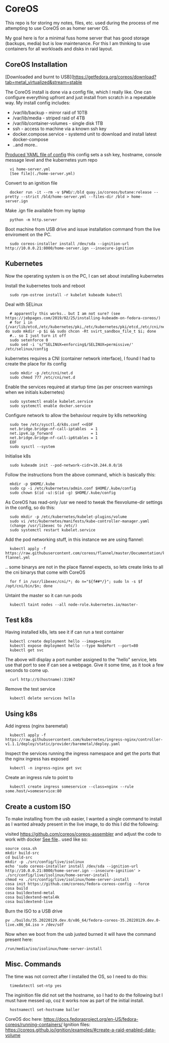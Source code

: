 CoreOS
======

This repo is for storing my notes, files, etc. used during the process of me attempting to use CoreOS on as homer server OS.

My goal here is for a minimal fuss home server that has good storage (backups, media) but is low maintenance. For this I am thinking to use containers for
all workloads and disks in raid layout.

CoreOS Installation
-------------------

[Downloaded and burnt to USB](https://getfedora.org/coreos/download?tab=metal_virtualized&stream=stable

The CoreOS install is done via a config file, which I really like. One can configure everything upfront and just install from scratch in a repeatable way.
My install config includes:
* /var/lib/backup             - mirror raid of 10TB
* /var/lib/media              - striped raid of 4TB
* /var/lib/container-volumes  - single disk 1TB
* ssh                         - access to machine via a known ssh key
* docker.compose.service      - systemd unit to download and install latest docker-compose
* ..and more..

[Produced YAML file of config](https://docs.fedoraproject.org/en-US/fedora-coreos/producing-ign/#_writing_the_butane_config)
this config sets a ssh key, hostname, console message level and the kubernetes yum repo

      vi home-server.yml
      [See file](./home-server.yml)

Convert to an ignition file

      docker run -it --rm -v $PWD/:/bld quay.io/coreos/butane:release --pretty --strict /bld/home-server.yml --files-dir /bld > home-server.ign

Make .ign file available from my laptop

      python -m http.server

Boot machine from USB drive and issue installation command from the live enviroment on the PC.

      sudo coreos-installer install /dev/sda --ignition-url http://10.0.0.21:8000/home-server.ign --insecure-ignition

Kubernetes
----------

Now the operating system is on the PC, I can set about installing kubernetes

Install the kubernetes tools and reboot

      sudo rpm-ostree install -r kubelet kubeadm kubectl

Deal with SELinux

      # apparently this works.. but I am not sure? (see https://jebpages.com/2019/02/25/installing-kubeadm-on-fedora-coreos/)
      # for i in {/var/lib/etcd,/etc/kubernetes/pki,/etc/kubernetes/pki/etcd,/etc/cni/net.d}; do sudo mkdir -p $i && sudo chcon -Rt svirt_sandbox_file_t $i; done
      #.. so I just turn it off
      sudo setenforce 0
      sudo sed -i 's/^SELINUX=enforcing$/SELINUX=permissive/' /etc/selinux/config

kubernetes requires a CNI (container network interface), I found I had to create the place for its config

      sudo mkdir -p /etc/cni/net.d
      sudo chmod 777 /etc/cni/net.d

Enable the services required at startup time (as per onscreen warnings when we initials kubernetes)

      sudo systemctl enable kubelet.service
      sudo systemctl enable docker.service

Configure network to allow the behaviour require by k8s networking

      sudo tee /etc/sysctl.d/k8s.conf <<EOF
      net.bridge.bridge-nf-call-iptables  = 1
      net.ipv4.ip_forward                 = 1
      net.bridge.bridge-nf-call-ip6tables = 1
      EOF
      sudo sysctl --system

Initialise k8s

      sudo kubeadm init --pod-network-cidr=10.244.0.0/16

Follow the instructions from the above command, which is basically this:

      mkdir -p $HOME/.kube
      sudo cp -i /etc/kubernetes/admin.conf $HOME/.kube/config
      sudo chown $(id -u):$(id -g) $HOME/.kube/config

As CoreOS has read-only /usr we need to tweak the flexvolume-dir settings in the config, so do this:

      sudo mkdir -p /etc/kubernetes/kubelet-plugins/volume
      sudo vi /etc/kubernetes/manifests/kube-controller-manager.yaml
      (change /usr/libexec to /etc/)
      sudo systemctl restart kubelet.service

Add the pod networking stuff, in this instance we are using flannel:

      kubectl apply -f https://raw.githubusercontent.com/coreos/flannel/master/Documentation/kube-flannel.yml

.. some binarys are not in the place flannel expects, so lets create links to all the cni binarys that come with CoreOS

      for f in /usr/libexec/cni/*; do n="${f##*/}"; sudo ln -s $f /opt/cni/bin/$n; done

Untaint the master so it can run pods

      kubectl taint nodes --all node-role.kubernetes.io/master-

Test k8s
--------

Having installed k8s, lets see it if can run a test container

      kubectl create deployment hello --image=nginx
      kubectl expose deployment hello --type NodePort --port=80
      kubectl get svc

The above will display a port number assigned to the "hello" service, lets use that port to see if can see a webpage. Give it some time, as it took a few seconds to come up.

      curl http://$(hostname):31967

Remove the test service

      kubectl delete services hello

Using k8s
---------

Add ingress (nginx baremetal)

      kubectl apply -f https://raw.githubusercontent.com/kubernetes/ingress-nginx/controller-v1.1.1/deploy/static/provider/baremetal/deploy.yaml

Inspect the services running the ingress namespace and get the ports that the nginx ingress has exposed

      kubectl -n ingress-nginx get svc

Create an ingress rule to point to <someservice>

      kubectl create ingress someservice --class=nginx --rule some.host/=someservice:80

Create a custom ISO
-------------------

To make installing from the usb easier, I wanted a single command to install as I wanted
already present in the live image, to do this I did the following:

visited https://github.com/coreos/coreos-assembler and adjust the code to work with docker [See file](./cosa.sh).. used like so:

    source cosa.sh
    mkdir build-src
    cd build-src
    mkdir -p ./src/config/live/isolinux
    echo 'sudo coreos-installer install /dev/sda --ignition-url http://10.0.0.21:8000/home-server.ign --insecure-ignition' > ./src/config/live/isolinux/home-server-install
    chmod +x ./src/config/live/isolinux/home-server-install
    cosa init https://github.com/coreos/fedora-coreos-config --force
    cosa build
    cosa buildextend-metal
    cosa buildextend-metal4k
    cosa buildextend-live

Burn the ISO to a USB drive

    pv ./builds/35.20220129.dev.0/x86_64/fedora-coreos-35.20220129.dev.0-live.x86_64.iso > /dev/sdf

 Now when we boot from the usb justed burned it will have the command present here:

    /run/media/iso/isolinux/home-server-install

Misc. Commands
--------------

The time was not correct after I installed the OS, so I need to do this:

      timedatectl set-ntp yes

The inginition file did not set the hostname, so I had to do the following but I must have messed up, coz it works now as part of the initial install.

      hostnamectl set-hostname baller

CoreOS doc here: https://docs.fedoraproject.org/en-US/fedora-coreos/running-containers/
Ignition files: https://coreos.github.io/ignition/examples/#create-a-raid-enabled-data-volume



